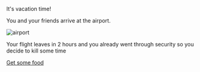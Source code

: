 It's vacation time!

You and your friends arrive at the airport.

![airport](https://amp.businessinsider.com/images/59fa35564d05ac1f008b535a-750-402.jpg)

Your flight leaves in 2 hours and you already went through security so you decide to kill some time

[Get some food](Coffee.md)